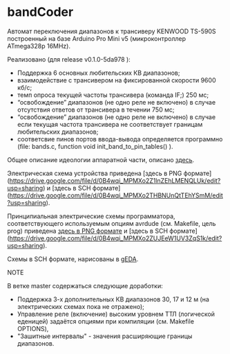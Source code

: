 bandCoder
=========

Автомат переключения диапазонов к трансиверу KENWOOD TS-590S построенный на базе Arduino Pro Mini v5 (микроконтроллер ATmega328p 16MHz).

Реализовано (для release v0.1.0-5da978 ):
- Поддержка 6 основных любительских КВ диапазонов;
- взаимодействие с трансивером на фиксированной скорости 9600 кб/с;
- темп опроса текущей частоты трансивера (команда IF;) 250 мс;
- “освобождение” диапазонов (не одно реле не включено) в случае отсутствия ответов от трансивера в течении 750 мс;
- “освобождение” диапазонов (не одно реле не включено) в случае если текущая частота трансивера не соответствует границам любительских диапазонов;
- соответсвие пинов портов ввода-вывода определяется программно (file: bands.c, function void init_band_to_pin_tables() ).

Общее описание идеологии аппаратной части, описано [здесь](https://docs.google.com/document/d/1nFi6O7A-nFe-ZUlmCB5rauzhndboRLULFgUdaN8hMWo/edit).

Электрическая схема устройства приведена [здесь в PNG формате]
(https://drive.google.com/file/d/0B4wqi_MPMXo2Z1lnZEhLMENQLUk/edit?usp=sharing) и [здесь в SCH формате]
(https://drive.google.com/file/d/0B4wqi_MPMXo2THBNUnQtTEhYSmM/edit?usp=sharing).

Принципиальная электрические схемы программатора, соответствующего используемым опциям avrdude (см. Makefile, цель prog) приведена [здесь в PNG формате](https://drive.google.com/file/d/0B4wqi_MPMXo2TXZMNVJfRkFrb2s/edit?usp=sharing) и [здесь в SCH формате] (https://drive.google.com/file/d/0B4wqi_MPMXo2ZUJEeW1UV3ZqS1k/edit?usp=sharing).

Схемы в SCH формате, нарисованы в [gEDA](http://www.geda-project.org/).


NOTE

В ветке master содержаться следующие доработки:
- Поддержка 3-х дополнительных КВ диапазонов 30, 17 и 12 м (на электрических схемах пока не отражено); 
- Управление реле (включение) высоким уровнем ТТЛ (логической еденицей) задаётся опциями при компиляции (см. Makefile OPTIONS),
- "Зашитные интервалы" - значения расширяющие границы диапазонов.
